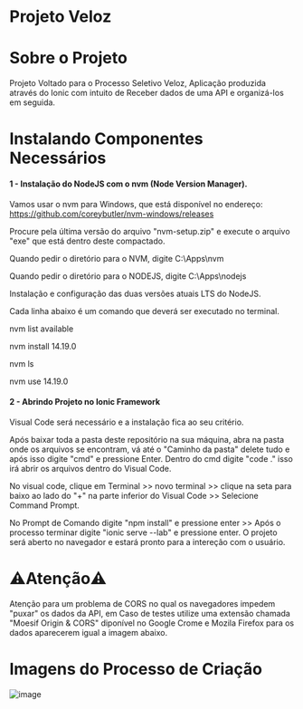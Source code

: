 #  <h1 align="left"> Projeto Veloz </h1>

<h1 align="left"> Sobre o Projeto </h1>
Projeto Voltado para o Processo Seletivo Veloz, Aplicação produzida através do Ionic com intuito de Receber dados de uma API e organizá-los em seguida.

<h1 align="left"> Instalando Componentes Necessários </h1>
<h4> 1 - Instalação do NodeJS com o nvm (Node Version Manager). </h4>

Vamos usar o nvm para Windows, que está disponível no endereço: https://github.com/coreybutler/nvm-windows/releases

Procure pela última versão do arquivo "nvm-setup.zip" e execute o arquivo "exe" que está dentro deste compactado.

Quando pedir o diretório para o NVM, digite C:\Apps\nvm

Quando pedir o diretório para o NODEJS, digite C:\Apps\nodejs

Instalação e configuração das duas versões atuais LTS do NodeJS.

Cada linha abaixo é um comando que deverá ser executado no terminal.

nvm list available

nvm install 14.19.0

nvm ls

nvm use 14.19.0

<h4> 2 - Abrindo Projeto no Ionic Framework </h4>

Visual Code será necessário e a instalação fica ao seu critério.

Após baixar toda a pasta deste repositório na sua máquina, abra na pasta onde os arquivos se encontram, vá até o "Caminho da pasta" delete tudo e após isso digite "cmd" e pressione Enter. Dentro do cmd digite "code ." isso irá abrir os arquivos dentro do Visual Code.

No visual code, clique em Terminal >> novo terminal >> clique na seta para baixo ao lado do "+" na parte inferior do Visual Code >> Selecione Command Prompt.

No Prompt de Comando digite "npm install" e pressione enter >> Após o processo terminar digite "ionic serve --lab" e pressione enter. O projeto será aberto no navegador e estará pronto para a intereção com o usuário.

<h1 align="left">⚠️Atenção⚠️</h1>
Atenção para um problema de CORS no qual os navegadores impedem "puxar" os dados da API, em Caso de testes utilize uma extensão chamada "Moesif Origin & CORS" diponível no Google Crome e Mozila Firefox para os dados aparecerem igual a imagem abaixo.

<h1 align="left"> Imagens do Processo de Criação </h1>

![image](https://user-images.githubusercontent.com/88843617/185765194-80038570-44ed-4bf3-83b9-6d1e212ad63f.png)


